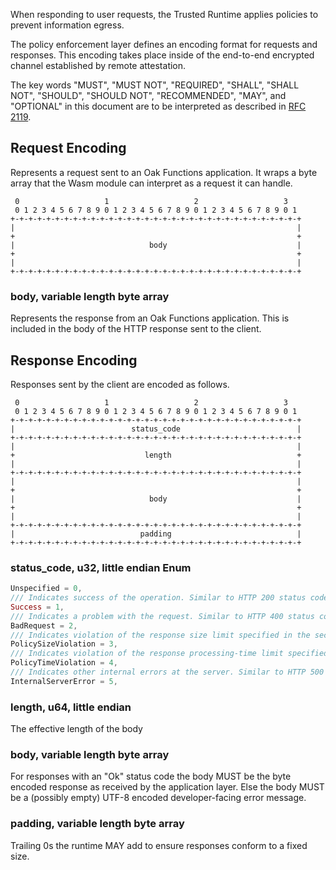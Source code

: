 When responding to user requests, the Trusted Runtime applies policies to
prevent information egress.

The policy enforcement layer defines an encoding format for requests and
responses. This encoding takes place inside of the end-to-end encrypted channel
established by remote attestation.

The key words "MUST", "MUST NOT", "REQUIRED", "SHALL", "SHALL NOT", "SHOULD",
"SHOULD NOT", "RECOMMENDED", "MAY", and "OPTIONAL" in this document are to be
interpreted as described in [RFC 2119](https://www.rfc-editor.org/rfc/rfc2119).

## Request Encoding

Represents a request sent to an Oak Functions application. It wraps a byte array
that the Wasm module can interpret as a request it can handle.

```
 0                   1                   2                   3
 0 1 2 3 4 5 6 7 8 9 0 1 2 3 4 5 6 7 8 9 0 1 2 3 4 5 6 7 8 9 0 1
+-+-+-+-+-+-+-+-+-+-+-+-+-+-+-+-+-+-+-+-+-+-+-+-+-+-+-+-+-+-+-+-+
|                                                               |
+                                                               +
|                              body                             |
+                                                               +
|                                                               |
+-+-+-+-+-+-+-+-+-+-+-+-+-+-+-+-+-+-+-+-+-+-+-+-+-+-+-+-+-+-+-+-+
```

<!-- Diagram generated with https://www.luismg.com/protocol/, using the schema
"body:96"  -->

### body, variable length byte array

Represents the response from an Oak Functions application. This is included in
the body of the HTTP response sent to the client.

## Response Encoding

Responses sent by the client are encoded as follows.

```
 0                   1                   2                   3
 0 1 2 3 4 5 6 7 8 9 0 1 2 3 4 5 6 7 8 9 0 1 2 3 4 5 6 7 8 9 0 1
+-+-+-+-+-+-+-+-+-+-+-+-+-+-+-+-+-+-+-+-+-+-+-+-+-+-+-+-+-+-+-+-+
|                          status_code                          |
+-+-+-+-+-+-+-+-+-+-+-+-+-+-+-+-+-+-+-+-+-+-+-+-+-+-+-+-+-+-+-+-+
|                                                               |
+                             length                            +
|                                                               |
+-+-+-+-+-+-+-+-+-+-+-+-+-+-+-+-+-+-+-+-+-+-+-+-+-+-+-+-+-+-+-+-+
|                                                               |
+                                                               +
|                              body                             |
+                                                               +
|                                                               |
+-+-+-+-+-+-+-+-+-+-+-+-+-+-+-+-+-+-+-+-+-+-+-+-+-+-+-+-+-+-+-+-+
|                            padding                            |
+-+-+-+-+-+-+-+-+-+-+-+-+-+-+-+-+-+-+-+-+-+-+-+-+-+-+-+-+-+-+-+-+
```

<!-- Diagram generated with https://www.luismg.com/protocol/, using the schema
"status_code:32,length:64,body:96,padding:32" -->

### status_code, u32, little endian Enum

```rust
Unspecified = 0,
/// Indicates success of the operation. Similar to HTTP 200 status code.
Success = 1,
/// Indicates a problem with the request. Similar to HTTP 400 status code.
BadRequest = 2,
/// Indicates violation of the response size limit specified in the security policy.
PolicySizeViolation = 3,
/// Indicates violation of the response processing-time limit specified in the security policy.
PolicyTimeViolation = 4,
/// Indicates other internal errors at the server. Similar to HTTP 500 status code.
InternalServerError = 5,
```

### length, u64, little endian

The effective length of the body

### body, variable length byte array

For responses with an "Ok" status code the body MUST be the byte encoded
response as received by the application layer. Else the body MUST be a (possibly
empty) UTF-8 encoded developer-facing error message.

### padding, variable length byte array

Trailing 0s the runtime MAY add to ensure responses conform to a fixed size.

